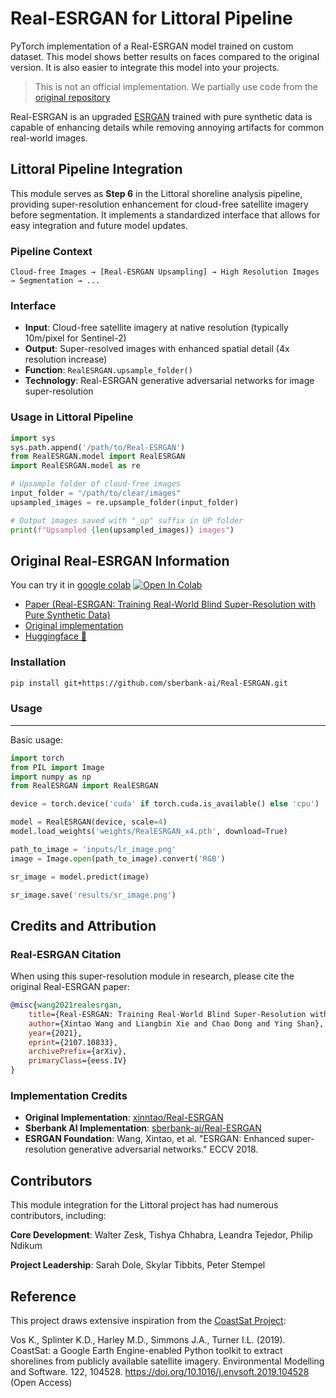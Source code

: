 # Real-ESRGAN for Littoral Pipeline

PyTorch implementation of a Real-ESRGAN model trained on custom dataset. This model shows better results on faces compared to the original version. It is also easier to integrate this model into your projects.

> This is not an official implementation. We partially use code from the [original repository](https://github.com/xinntao/Real-ESRGAN)

Real-ESRGAN is an upgraded [ESRGAN](https://arxiv.org/abs/1809.00219) trained with pure synthetic data is capable of enhancing details while removing annoying artifacts for common real-world images.

## Littoral Pipeline Integration

This module serves as **Step 6** in the Littoral shoreline analysis pipeline, providing super-resolution enhancement for cloud-free satellite imagery before segmentation. It implements a standardized interface that allows for easy integration and future model updates.

### Pipeline Context
```
Cloud-free Images → [Real-ESRGAN Upsampling] → High Resolution Images → Segmentation → ...
```

### Interface
- **Input**: Cloud-free satellite imagery at native resolution (typically 10m/pixel for Sentinel-2)
- **Output**: Super-resolved images with enhanced spatial detail (4x resolution increase)
- **Function**: `RealESRGAN.upsample_folder()`
- **Technology**: Real-ESRGAN generative adversarial networks for image super-resolution

### Usage in Littoral Pipeline
```python
import sys
sys.path.append('/path/to/Real-ESRGAN')
from RealESRGAN.model import RealESRGAN
import RealESRGAN.model as re

# Upsample folder of cloud-free images
input_folder = "/path/to/clear/images"
upsampled_images = re.upsample_folder(input_folder)

# Output images saved with "_up" suffix in UP folder
print(f"Upsampled {len(upsampled_images)} images")
```

## Original Real-ESRGAN Information

You can try it in [google colab](https://colab.research.google.com/drive/1YlWt--P9w25JUs8bHBOuf8GcMkx-hocP?usp=sharing) [![Open In Colab](https://colab.research.google.com/assets/colab-badge.svg)](https://colab.research.google.com/drive/1YlWt--P9w25JUs8bHBOuf8GcMkx-hocP?usp=sharing)

- [Paper (Real-ESRGAN: Training Real-World Blind Super-Resolution with Pure Synthetic Data)](https://arxiv.org/abs/2107.10833)
- [Original implementation](https://github.com/xinntao/Real-ESRGAN)
- [Huggingface 🤗](https://huggingface.co/sberbank-ai/Real-ESRGAN)

### Installation

```bash
pip install git+https://github.com/sberbank-ai/Real-ESRGAN.git
```

### Usage

---

Basic usage:

```python
import torch
from PIL import Image
import numpy as np
from RealESRGAN import RealESRGAN

device = torch.device('cuda' if torch.cuda.is_available() else 'cpu')

model = RealESRGAN(device, scale=4)
model.load_weights('weights/RealESRGAN_x4.pth', download=True)

path_to_image = 'inputs/lr_image.png'
image = Image.open(path_to_image).convert('RGB')

sr_image = model.predict(image)

sr_image.save('results/sr_image.png')
```

## Credits and Attribution

### Real-ESRGAN Citation
When using this super-resolution module in research, please cite the original Real-ESRGAN paper:

```bibtex
@misc{wang2021realesrgan,
    title={Real-ESRGAN: Training Real-World Blind Super-Resolution with Pure Synthetic Data},
    author={Xintao Wang and Liangbin Xie and Chao Dong and Ying Shan},
    year={2021},
    eprint={2107.10833},
    archivePrefix={arXiv},
    primaryClass={eess.IV}
}
```

### Implementation Credits
- **Original Implementation**: [xinntao/Real-ESRGAN](https://github.com/xinntao/Real-ESRGAN)
- **Sberbank AI Implementation**: [sberbank-ai/Real-ESRGAN](https://github.com/sberbank-ai/Real-ESRGAN)
- **ESRGAN Foundation**: Wang, Xintao, et al. "ESRGAN: Enhanced super-resolution generative adversarial networks." ECCV 2018.

## Contributors

This module integration for the Littoral project has had numerous contributors, including:

**Core Development**: Walter Zesk, Tishya Chhabra, Leandra Tejedor, Philip Ndikum

**Project Leadership**: Sarah Dole, Skylar Tibbits, Peter Stempel

## Reference

This project draws extensive inspiration from the [CoastSat Project](https://github.com/kvos/CoastSat):

Vos K., Splinter K.D., Harley M.D., Simmons J.A., Turner I.L. (2019). CoastSat: a Google Earth Engine-enabled Python toolkit to extract shorelines from publicly available satellite imagery. Environmental Modelling and Software. 122, 104528. https://doi.org/10.1016/j.envsoft.2019.104528 (Open Access)